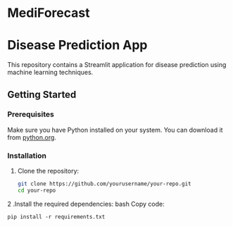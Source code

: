 # MediForecast


# Disease Prediction App
This repository contains a Streamlit application for disease prediction using machine learning techniques.

## Getting Started
### Prerequisites
Make sure you have Python installed on your system. You can download it from [python.org](https://www.python.org/).

### Installation
1. Clone the repository:
   ```bash
   git clone https://github.com/yourusername/your-repo.git
   cd your-repo

2 .Install the required dependencies:
bash
Copy code: 
```
pip install -r requirements.txt
```
